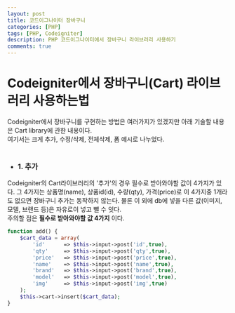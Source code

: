 ```yaml
---
layout: post
title: 코드이그나이터 장바구니
categories: [PHP]
tags: [PHP, Codeigniter]
description: PHP 코드이그나이터에서 장바구니 라이브러리 사용하기
comments: true
---
```


# **Codeigniter에서 장바구니(Cart) 라이브러리 사용하는법**
Codeigniter에서 장바구니를 구현하는 방법은 여러가지가 있겠지만 아래 기술할 내용은 Cart library에 관한 내용이다.  \
여기서는 크게 추가, 수정/삭제, 전체삭제, 폼 예시로 나누었다.  
<br>
  * ### 1. 추가  
  Codeigniter의 Cart라이브러리의 '추가'의 경우 필수로 받아와야할 값이 4가지가 있다. 그 4가지는 상품명(name), 상품id(id), 수량(qty), 가격(price)로 이 4가지중 1개라도 없으면 장바구니 추가는 동작하지 않는다. 물론 이 외에 db에 넣을 다른 값(이미지, 모델, 브랜드 등)은 자유로이 넣고 뺄 수 잇다.  
  주의할 점은 **필수로 받아와야할 값 4가지** 이다.  
~~~php
function add() {
    $cart_data = array(
        'id'      => $this->input->post('id',true),
        'qty'     => $this->input->post('qty',true),
        'price'   => $this->input->post('price',true),
        'name'    => $this->input->post('name',true),
        'brand'   => $this->input->post('brand',true),
        'model'   => $this->input->post('model',true),
        'img'	  => $this->input->post('img',true)
    );
    $this->cart->insert($cart_data);
}
~~~

